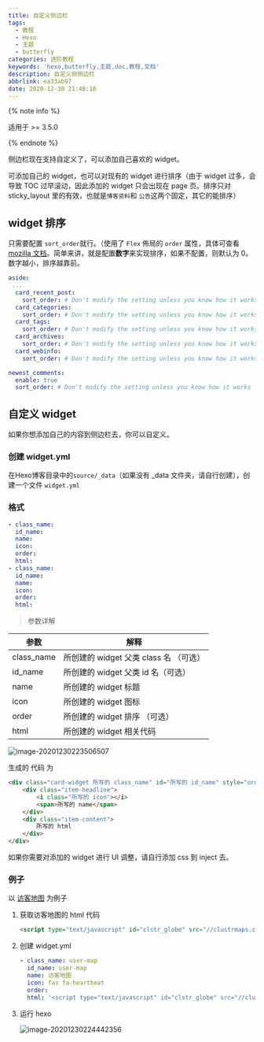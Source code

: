 ```yaml
---
title: 自定义侧边栏
tags:
  - 教程
  - Hexo
  - 主题
  - butterfly
categories: 进阶教程
keywords: 'hexo,butterfly,主题,doc,教程,文档'
description: 自定义侧侧边栏
abbrlink: ea33ab97
date: 2020-12-30 21:48:10
---
```


{% note info %}

适用于 >= 3.5.0

{% endnote %}

侧边栏现在支持自定义了，可以添加自己喜欢的 widget。

可添加自己的 widget，也可以对现有的 widget 进行排序（由于 widget 过多，会导致 TOC 过早滚动，因此添加的 widget 只会出现在 page 页。排序只对 sticky_layout 里的有效，也就是`博客资料`和 `公告`这两个固定，其它的能排序）

##  widget 排序

只需要配置 `sort_order`就行。（使用了 `Flex` 佈局的 `order` 属性，具体可查看 [mozilla 文档](https://developer.mozilla.org/en-US/docs/Web/CSS/CSS_Flexible_Box_Layout/Ordering_Flex_Items)。简单来讲，就是配置**数字**来实现排序，如果不配置，则默认为 0。数字越小，排序越靠前。

```yaml
aside:
 ...
  card_recent_post:
    sort_order: # Don't modify the setting unless you know how it works
  card_categories:
    sort_order: # Don't modify the setting unless you know how it works
  card_tags:
    sort_order: # Don't modify the setting unless you know how it works
  card_archives:
    sort_order: # Don't modify the setting unless you know how it works
  card_webinfo:
    sort_order: # Don't modify the setting unless you know how it works

newest_comments:
  enable: true
  sort_order: # Don't modify the setting unless you know how it works
```

## 自定义 widget

如果你想添加自己的内容到侧边栏去，你可以自定义。

### 创建 widget.yml

在Hexo博客目录中的`source/_data`（如果没有 _data 文件夹，请自行创建），创建一个文件 `widget.yml`

### 格式

```yaml
- class_name:
  id_name:
  name:
  icon:
  order:
  html:
- class_name:
  id_name:
  name:
  icon:
  order:
  html:
```

> 参数详解

| 参数       | 解释                                    |
| ---------- | --------------------------------------- |
| class_name | 所创建的 widget  父类 class 名 （可选） |
| id_name    | 所创建的 widget  父类 id 名（可选）     |
| name       | 所创建的 widget 标题                    |
| icon       | 所创建的 widget 图标                    |
| order      | 所创建的 widget 排序 （可选）           |
| html       | 所创建的 widget 相关代码                |

![image-20201230223506507](https://cdn.jsdelivr.net/gh/jerryc127/CDN/img/adside-diy-parameter.png)

生成的 代码 为

```html
<div class="card-widget 所写的 class_name" id="所写的 id_name" style="order: 所写的 order">
    <div class="item-headline">
        <i class="所写的 icon"></i>
        <span>所写的 name</span>
    </div>
    <div class="item-content">
        所写的 html
    </div>
</div>
```

如果你需要对添加的 widget 进行 UI 调整，请自行添加 css 到 inject 去。

### 例子

以  [访客地图](https://clustrmaps.com/profile/1b7ep/widget/code/globe) 为例子

1. 获取访客地图的 html 代码

   ```html
   <script type="text/javascript" id="clstr_globe" src="//clustrmaps.com/globe.js?d=5V2tOKp8qAdRM-i8eu7ETTO9ugt5uKbbG-U7Yj8uMl8"></script>
   ```

2. 创建 widget.yml

   ```yaml
   - class_name: user-map
     id_name: user-map
     name: 访客地图
     icon: fas fa-heartbeat
     order:
     html: '<script type="text/javascript" id="clstr_globe" src="//clustrmaps.com/globe.js?d=5V2tOKp8qAdRM-i8eu7ETTO9ugt5uKbbG-U7Yj8uMl8"></script>'
   ```

3. 运行 hexo

   ![image-20201230224442356](https://cdn.jsdelivr.net/gh/jerryc127/CDN/img/aside-diy-sample.png)



